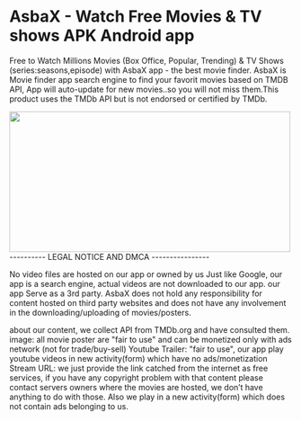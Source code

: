 # AsbaX - Watch Free Movies & TV shows APK Android app
Free to Watch Millions Movies (Box Office, Popular, Trending) & TV Shows (series:seasons,episode) with AsbaX app - the best movie finder.
AsbaX is Movie finder app search engine to find your favorit movies based on TMDB API, App will auto-update for new movies..so you will not miss them.This product uses the TMDb API but is not endorsed or certified by TMDb.

<img src="https://i.ibb.co/8sXf6pC/1024x500.png" width="500" height="250" />
---------- LEGAL NOTICE AND DMCA ----------------

No video files are hosted on our app or owned by us
Just like Google, our app is a search engine, actual videos are not downloaded to our app.
our app Serve as a 3rd party. AsbaX does not hold any responsibility for content hosted on third party websites and does not have any involvement in the downloading/uploading of movies/posters.

about our content, we collect API from TMDb.org and have consulted them.
image: all movie poster are "fair to use" and can be monetized only with ads network (not for trade/buy-sell)
Youtube Trailer: "fair to use", our app play youtube videos in new activity(form) which have no ads/monetization
Stream URL: we just provide the link catched from the internet as free services, if you have any copyright problem with that content please contact servers owners where the movies are hosted, we don’t have anything to do with those. Also we play in a new activity(form) which does not contain ads belonging to us. 
